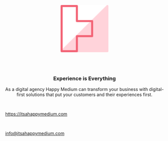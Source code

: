 <p align="center"><a href="https://itsahappymedium.com" target="_blank"><img src="profile/logo.svg" width="30%" /></a></p>

<br /><br />

<h3 align="center">Experience is Everything</h3>

<p align="center">As a digital agency Happy Medium can transform your business with digital-first solutions that put your customers and their experiences first.</p>

<br />

<a href="https://itsahappymedium.com" target="_blank" align="center">https://itsahappymedium.com</a>

<br />

<a href="mailto:info@itsahappymedium.com" align="center">info@itsahappymedium.com</a>